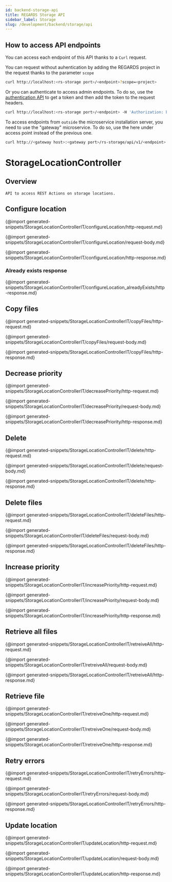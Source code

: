 ```yaml
---
id: backend-storage-api
title: REGARDS Storage API
sidebar_label: Storage
slug: /development/backend/storage/api
---
```



## How to access API endpoints

You can access each endpoint of this API thanks to a `Curl` request.

You can request without auhentication by adding the REGARDS project in the request thanks to the parameter `scope`
```bash
curl http://localhost:<rs-storage port>/<endpoint>?scope=<project>
```
Or you can authenticate to access admin endpoints. To do so, use the [authentication API](../authentication/api) to get a token and then add the token to the request headers.

```bash
curl http://localhost:<rs-storage port>/<endpoint> -H 'Authorization: bearer <token>'
```

To access endpoints from `outside` the microservice installation server, you need to use the "gateway" microservice. To do so, use the here under access point instead of the previous one.

```bash
curl http://<gateway host>:<gateway port>/rs-storage/api/v1/<endpoint>
```

# StorageLocationController

## Overview

    API to access REST Actions on storage locations.

## Configure location

{@import generated-snippets/StorageLocationControllerIT/configureLocation/http-request.md}

{@import generated-snippets/StorageLocationControllerIT/configureLocation/request-body.md}

{@import generated-snippets/StorageLocationControllerIT/configureLocation/http-response.md}

### Already exists response

{@import generated-snippets/StorageLocationControllerIT/configureLocation_alreadyExists/http-response.md}

## Copy files

{@import generated-snippets/StorageLocationControllerIT/copyFiles/http-request.md}

{@import generated-snippets/StorageLocationControllerIT/copyFiles/request-body.md}

{@import generated-snippets/StorageLocationControllerIT/copyFiles/http-response.md}

## Decrease priority

{@import generated-snippets/StorageLocationControllerIT/decreasePriority/http-request.md}

{@import generated-snippets/StorageLocationControllerIT/decreasePriority/request-body.md}

{@import generated-snippets/StorageLocationControllerIT/decreasePriority/http-response.md}

## Delete

{@import generated-snippets/StorageLocationControllerIT/delete/http-request.md}

{@import generated-snippets/StorageLocationControllerIT/delete/request-body.md}

{@import generated-snippets/StorageLocationControllerIT/delete/http-response.md}

## Delete files

{@import generated-snippets/StorageLocationControllerIT/deleteFiles/http-request.md}

{@import generated-snippets/StorageLocationControllerIT/deleteFiles/request-body.md}

{@import generated-snippets/StorageLocationControllerIT/deleteFiles/http-response.md}

## Increase priority

{@import generated-snippets/StorageLocationControllerIT/increasePriority/http-request.md}

{@import generated-snippets/StorageLocationControllerIT/increasePriority/request-body.md}

{@import generated-snippets/StorageLocationControllerIT/increasePriority/http-response.md}

## Retrieve all files

{@import generated-snippets/StorageLocationControllerIT/retreiveAll/http-request.md}

{@import generated-snippets/StorageLocationControllerIT/retreiveAll/request-body.md}

{@import generated-snippets/StorageLocationControllerIT/retreiveAll/http-response.md}

## Retrieve file

{@import generated-snippets/StorageLocationControllerIT/retreiveOne/http-request.md}

{@import generated-snippets/StorageLocationControllerIT/retreiveOne/request-body.md}

{@import generated-snippets/StorageLocationControllerIT/retreiveOne/http-response.md}

## Retry errors

{@import generated-snippets/StorageLocationControllerIT/retryErrors/http-request.md}

{@import generated-snippets/StorageLocationControllerIT/retryErrors/request-body.md}

{@import generated-snippets/StorageLocationControllerIT/retryErrors/http-response.md}

## Update location

{@import generated-snippets/StorageLocationControllerIT/updateLocation/http-request.md}

{@import generated-snippets/StorageLocationControllerIT/updateLocation/request-body.md}

{@import generated-snippets/StorageLocationControllerIT/updateLocation/http-response.md}